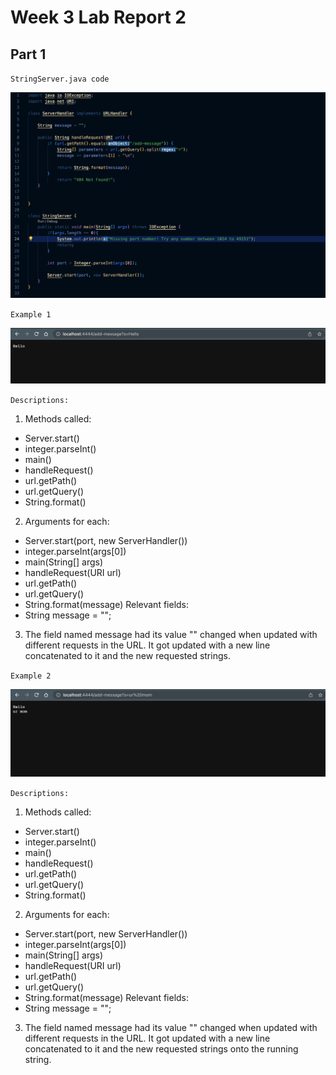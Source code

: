 # Week 3 Lab Report 2

## Part 1
`StringServer.java code`

![StringServer](StringServer.png)


`Example 1`

![image](Hello.png)

`Descriptions:`

1. Methods called:
* Server.start()
* integer.parseInt()
* main()
* handleRequest()
* url.getPath()
* url.getQuery()
* String.format()
2. Arguments for each:
* Server.start(port, new ServerHandler())
* integer.parseInt(args[0])
* main(String[] args)
* handleRequest(URI url)
* url.getPath()
* url.getQuery()
* String.format(message)
Relevant fields:
* String message = "";
3. The field named message had its value "" changed when updated with different requests in the URL. It got updated  with a new line concatenated to it and the new requested strings. 



`Example 2`

![image](urmom.png)

`Descriptions:`


1. Methods called:
* Server.start()
* integer.parseInt()
* main()
* handleRequest()
* url.getPath()
* url.getQuery()
* String.format()
2. Arguments for each:
* Server.start(port, new ServerHandler())
* integer.parseInt(args[0])
* main(String[] args)
* handleRequest(URI url)
* url.getPath()
* url.getQuery()
* String.format(message)
Relevant fields:
* String message = "";
3. The field named message had its value "" changed when updated with different requests in the URL. It got updated  with a new line concatenated to it and the new requested strings onto the running string. 
